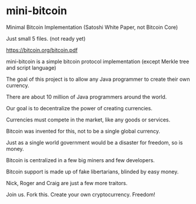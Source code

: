 # mini-bitcoin
Minimal Bitcoin Implementation (Satoshi White Paper, not Bitcoin Core)

Just small 5 files. (not ready yet)

https://bitcoin.org/bitcoin.pdf

mini-bitcoin is a simple bitcoin protocol implementation (except Merkle tree and script language)

The goal of this project is to allow any Java programmer to create their own currency.

There are about 10 million of Java programmers around the world.

Our goal is to decentralize the power of creating currencies. 

Currencies must compete in the market, like any goods or services. 

Bitcoin was invented for this, not to be a single global currency. 

Just as a single world government would be a disaster for freedom, so is money. 

Bitcoin is centralized in a few big miners and few developers. 

Bitcoin support is made up of fake libertarians, blinded by easy money. 

Nick, Roger and Craig are just a few more traitors. 

Join us. Fork this. Create your own cryptocurrency. Freedom!


